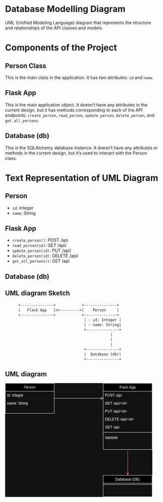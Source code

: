 # Database Modelling Diagram

UML (Unified Modeling Language) diagram that represents the structure and relationships of the API classes and models.

# Components of the Project

## Person Class

This is the main class in the application. It has two attributes: `id` and `name`.

## Flask App

This is the main application object. It doesn’t have any attributes in the current design, but it has methods corresponding to each of the API endpoints: `create_person`, `read_person`, `update_person`, `delete_person`, and `get_all_persons`.

## Database (db)

This is the SQLAlchemy database instance. It doesn’t have any attributes or methods in the current design, but it’s used to interact with the Person class.

# Text Representation of UML Diagram

## Person

- `id`: Integer
- `name`: String

## Flask App

- `create_person()`: POST /api
- `read_person(id)`: GET /api/<id>
- `update_person(id)`: PUT /api/<id>
- `delete_person(id)`: DELETE /api/<id>
- `get_all_persons()`: GET /api

## Database (db)

## UML diagram Sketch

```
      +---------------+            +---------------+
      |   Flask App   |<>--------->|    Person     |
      +---------------+            +---------------+
                                    | - id: Integer |
                                    | - name: String|
                                    +---------------+
                                                |
                                                |
                                                |
                                    +---------------+
                                    |  Database (db)|
                                    +---------------+
```

## UML diagram

![UML Diagram](flask-api-uml-diagramm.drawio.png)



